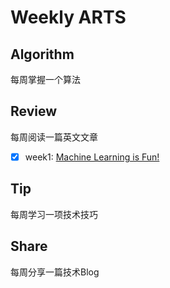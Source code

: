 # Weekly ARTS

## Algorithm
每周掌握一个算法

## Review
每周阅读一篇英文文章
-[x] week1: [Machine Learning is Fun!](https://medium.com/@ageitgey/machine-learning-is-fun-80ea3ec3c471)

## Tip
每周学习一项技术技巧

## Share
每周分享一篇技术Blog
